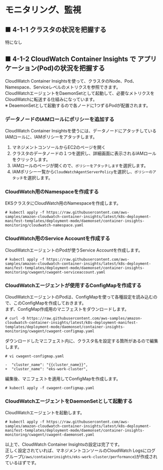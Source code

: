 # モニタリング、監視
## ■ 4-1-1 クラスタの状況を把握する
特になし
## ■ 4-1-2 CloudWatch Container Insights で アプリケーション(Pod)の状況を把握する
CloudWatch Container Insightsを使って、クラスタのNode、Pod、Namespace、Serviceレベルのメトリクスを参照できます。  
CloudWatchエージェントをDaemonSetとして起動して、必要なメトリクスをCloudWatchに転送する仕組みになっています。  
※ DeaemonSetとして起動するので各ノードに1つずるPodが配置されます。  
### データノードのIAMロールにポリシーを追加する
CloudWatch Container Insightsを使うには、データノードにアタッチしているIAMロールに、IAMポリシーをアタッチします。
1. マネジメントコンソールからEC2のページを開く
2. クラスタのデータノードの１つを選択し、詳細画面に表示されるIAMロールをクリックします。
3. IAMロールのページが開くので、`ポリシーをアタッチします`を選択します。
4. IAMポリシー一覧から`CloudWatchAgentServerPolicy`を選択し、`ポリシーのアタッチ`を選択します。

### CloudWatch用のNamespaceを作成する
EKSクラスタにCloudWatch用のNamespaceを作成します。
```
# kubectl apply -f https://raw.githubusercontent.com/aws-samples/amazon-cloudwatch-container-insights/latest/k8s-deployment-manifest-templates/deployment-mode/daemonset/container-insights-monitoring/cloudwatch-namespace.yaml
```

### CloudWatch用のService Accountを作成する
CloudWatchエージェントのPodが使うService Accountを作成します。
```
# kubectl apply -f https://raw.githubusercontent.com/aws-samples/amazon-cloudwatch-container-insights/latest/k8s-deployment-manifest-templates/deployment-mode/daemonset/container-insights-monitoring/cwagent/cwagent-serviceaccount.yaml
```

### CloudWatchエージェントが使用するConfigMapを作成する
CloudWatchエージェントのPodは、ConfigMapを使って各種設定を読み込むので、このConfigMapを作成しておきます。  
まず、ConfigMap作成用のマニフェストをダウンロードします。
```
# curl -O https://raw.githubusercontent.com/aws-samples/amazon-cloudwatch-container-insights/latest/k8s-deployment-manifest-templates/deployment-mode/daemonset/container-insights-monitoring/cwagent/cwagent-configmap.yaml
```
ダウンロードしたマニフェスト内に、クラスタ名を設定する箇所があるので編集します。
```
# vi cwagent-configmap.yaml
```
```
-  "cluster_name": "{{cluster_name}}",
+  "cluster_name": "eks-work-cluster",
```
編集後、マニフェストを適用してConfigMapを作成します。
```
# kubectl apply -f cwagent-configmap.yaml
```

### CloudWatchエージェントをDaemonSetとして起動する
CloudWatchエージェントを起動します。
```
# kubectl apply -f https://raw.githubusercontent.com/aws-samples/amazon-cloudwatch-container-insights/latest/k8s-deployment-manifest-templates/deployment-mode/daemonset/container-insights-monitoring/cwagent/cwagent-daemonset.yaml
```
以上で、CloudWatch Container Insightsの設定は完了です。  
正しく設定されていれば、マネジメントコンソールのCloudWatch Logsにロググループ(`/aws/containerinsights/eks-work-cluster/performance`)が作成されているはずです。
